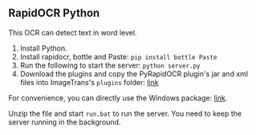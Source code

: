 ## RapidOCR Python

This OCR can detect text in word level.

1. Install Python.
2. Install rapidocr, bottle and Paste: `pip install bottle Paste`
3. Run the following to start the server: `python server.py`
4. Download the plugins and copy the PyRapidOCR plugin's jar and xml files into ImageTrans's `plugins` folder: [link](https://github.com/xulihang/ImageTrans_plugins/releases/download/plugins/ImageTrans_plugins.zip)

For convenience, you can directly use the Windows package: [link](https://github.com/xulihang/ImageTrans_plugins/releases/download/plugins/PyRapidOCR.zip).

Unzip the file and start `run.bat` to run the server. You need to keep the server running in the background.